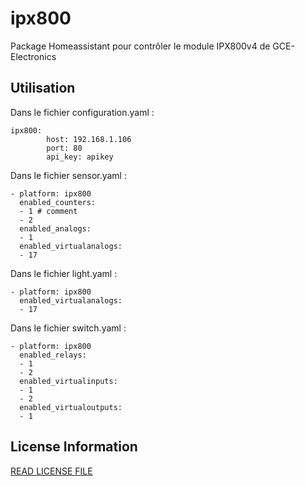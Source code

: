# ipx800
Package Homeassistant pour contrôler le module IPX800v4 de GCE-Electronics 

## Utilisation

Dans le fichier configuration.yaml :

	ipx800:
			host: 192.168.1.106
			port: 80
			api_key: apikey

Dans le fichier sensor.yaml :

	- platform: ipx800
	  enabled_counters:
	  - 1 # comment
	  - 2 
	  enabled_analogs:
	  - 1 
	  enabled_virtualanalogs: 
	  - 17 

Dans le fichier light.yaml :

	- platform: ipx800
	  enabled_virtualanalogs: 
	  - 17

Dans le fichier switch.yaml :

	- platform: ipx800
	  enabled_relays: 
	  - 1
	  - 2
	  enabled_virtualinputs: 
	  - 1
	  - 2
	  enabled_virtualoutputs: 
	  - 1


## License Information

[READ LICENSE FILE](LICENSE)

